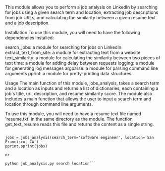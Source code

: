 This module allows you to perform a job analysis on LinkedIn by searching for jobs using a given search term and location, extracting job descriptions from job URLs, and calculating the similarity between a given resume text and a job description.

Installation
To use this module, you will need to have the following dependencies installed:

search_jobs: a module for searching for jobs on LinkedIn
extract_text_from_site: a module for extracting text from a website
text_similarity: a module for calculating the similarity between two pieces of text
time: a module for adding delay between requests
logging: a module for generating log messages
argparse: a module for parsing command line arguments
pprint: a module for pretty-printing data structures

Usage
The main function of this module, jobs_analysis, takes a search term and a location as inputs and returns a list of dictionaries, each containing a job's title, url, description, and resume similarity score. The module also includes a main function that allows the user to input a search term and location through command line arguments.

To use this module, you will need to have a resume text file named 'resume.txt' in the same directory as the module. The function get_text_resume reads this file and returns the content as a single string.


```from job_analysis import jobs_analysis

jobs = jobs_analysis(search_term='software engineer', location='San Francisco, CA')
pprint.pprint(jobs)

or 

python job_analysis.py search location```

